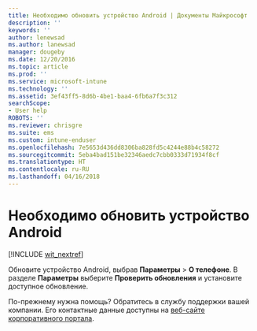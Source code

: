 ```yaml
---
title: Необходимо обновить устройство Android | Документы Майкрософт
description: ''
keywords: ''
author: lenewsad
ms.author: lanewsad
manager: dougeby
ms.date: 12/20/2016
ms.topic: article
ms.prod: ''
ms.service: microsoft-intune
ms.technology: ''
ms.assetid: 3ef43ff5-8d6b-4be1-baa4-6fb6a7f3c312
searchScope:
- User help
ROBOTS: ''
ms.reviewer: chrisgre
ms.suite: ems
ms.custom: intune-enduser
ms.openlocfilehash: 7e5653d436dd8306ba828fd5c4244e88b4c58272
ms.sourcegitcommit: 5eba4bad151be32346aedc7cbb0333d71934f8cf
ms.translationtype: HT
ms.contentlocale: ru-RU
ms.lasthandoff: 04/16/2018
---
```

# <a name="you-need-to-update-your-android-device"></a>Необходимо обновить устройство Android

[!INCLUDE [wit_nextref](includes/end-user-os-update-guidance.md)]

Обновите устройство Android, выбрав **Параметры** > **О телефоне**. В разделе __Параметры__ выберите __Проверить обновления__ и установите доступное обновление.

По-прежнему нужна помощь? Обратитесь в службу поддержки вашей компании. Его контактные данные доступны на [веб-сайте корпоративного портала](https://portal.manage.microsoft.com#HelpDeskDialog).

